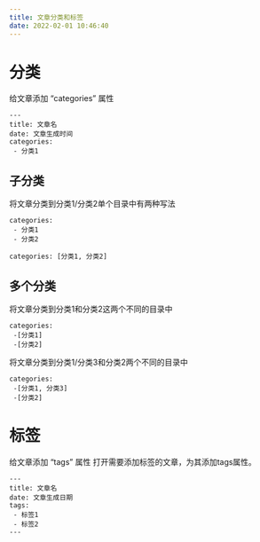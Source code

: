 ```yaml
---
title: 文章分类和标签
date: 2022-02-01 10:46:40
---
```

# 分类
给文章添加 “categories” 属性
```
---
title: 文章名
date: 文章生成时间
categories: 
 - 分类1
```

## 子分类
将文章分类到分类1/分类2单个目录中有两种写法
```
categories:
 - 分类1
 - 分类2
```
```
categories: [分类1, 分类2]
```

## 多个分类
将文章分类到分类1和分类2这两个不同的目录中
```
categories:
 -[分类1]
 -[分类2]
```
将文章分类到分类1/分类3和分类2两个不同的目录中
```
categories:
 -[分类1, 分类3]
 -[分类2]
```

# 标签
给文章添加 “tags” 属性
打开需要添加标签的文章，为其添加tags属性。
```
---
title: 文章名
date: 文章生成日期
tags:
 - 标签1
 - 标签2
---
```